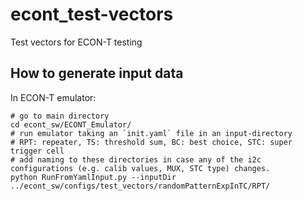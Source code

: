 # econt_test-vectors
Test vectors for ECON-T testing

## How to generate input data

In ECON-T emulator:
```
# go to main directory
cd econt_sw/ECONT_Emulator/
# run emulator taking an `init.yaml` file in an input-directory
# RPT: repeater, TS: threshold sum, BC: best choice, STC: super trigger cell
# add naming to these directories in case any of the i2c configurations (e.g. calib values, MUX, STC type) changes.
python RunFromYamlInput.py --inputDir ../econt_sw/configs/test_vectors/randomPatternExpInTC/RPT/
```
